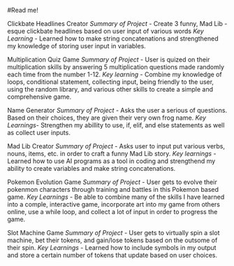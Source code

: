 #Read me!

Clickbate Headlines Creator
*Summary of Project* - Create 3 funny, Mad Lib -esque clickbate headlines based on user input of various words
*Key Learning* - Learned how to make string concatenations and strengthened my knowledge of storing user input in variables. 

Multiplication Quiz Game
*Summary of Project* - User is quized on their multiplication skills by answering 5 multiplication questions made randomly each time from the number 1-12.
*Key learning* - Combine my knowledge of loops, conditional statement, collecting input, being friendly to the user, using the random library, and various other skills to create a simple and comprehensive game.

Name Generator
*Summary of Project* - Asks the user a serious of questions. Based on their choices, they are given their very own frog name.
*Key Learnings*- Strengthen my abillity to use, if, elif, and else statements as well as collect user inputs. 

Mad Lib Creator 
*Summary of Project* - Asks user to input put various verbs, nouns, items, etc. in order to craft a funny Mad Lib story.
*Key learnings* - Learned how to use AI programs as a tool in coding and strengthend my ability to create variables and make string concatenations. 

Pokemon Evolution Game
*Summary of Project* - User gets to evolve their pokenmon characters through training and battles in this Pokemon based game. 
*Key Learnings* - Be able to combine many of the skills I have learned into a comple, interactive game, incorporate art into my game from others online, use a while loop, and collect a lot of input in order to progress the game. 

Slot Machine Game
*Summary of Project* - User gets to virtually spin a slot machine, bet their tokens, and gain/lose tokens based on the outsome of their spin.
*Key Learnings* - Learned how to include symbols in my output and store a certain number of tokens that update based on user choices. 

